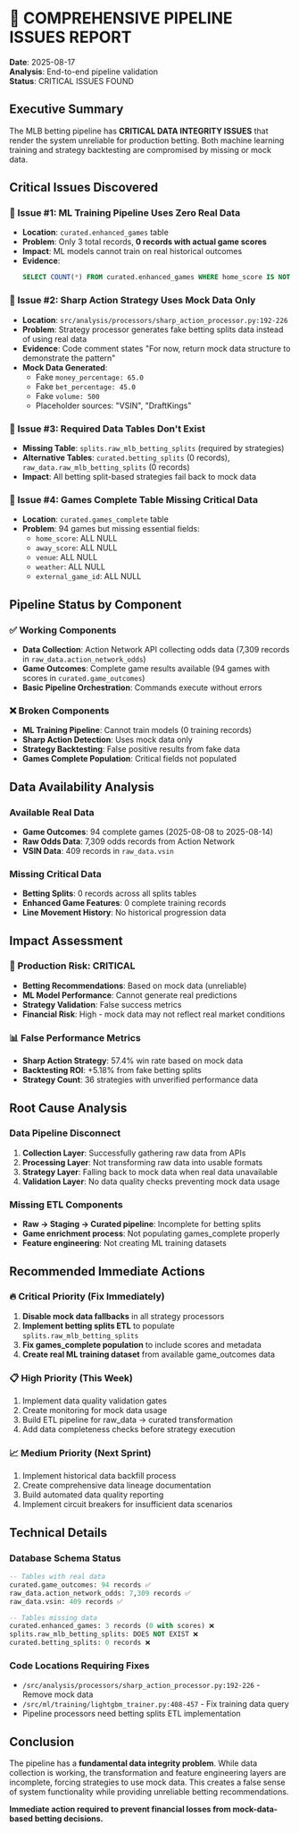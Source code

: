 # 🚨 COMPREHENSIVE PIPELINE ISSUES REPORT

**Date**: 2025-08-17  
**Analysis**: End-to-end pipeline validation  
**Status**: CRITICAL ISSUES FOUND

## Executive Summary

The MLB betting pipeline has **CRITICAL DATA INTEGRITY ISSUES** that render the system unreliable for production betting. Both machine learning training and strategy backtesting are compromised by missing or mock data.

## Critical Issues Discovered

### 🔴 Issue #1: ML Training Pipeline Uses Zero Real Data
- **Location**: `curated.enhanced_games` table
- **Problem**: Only 3 total records, **0 records with actual game scores**
- **Impact**: ML models cannot train on real historical outcomes
- **Evidence**: 
  ```sql
  SELECT COUNT(*) FROM curated.enhanced_games WHERE home_score IS NOT NULL; -- Returns: 0
  ```

### 🔴 Issue #2: Sharp Action Strategy Uses Mock Data Only
- **Location**: `src/analysis/processors/sharp_action_processor.py:192-226`
- **Problem**: Strategy processor generates fake betting splits data instead of using real data
- **Evidence**: Code comment states "For now, return mock data structure to demonstrate the pattern"
- **Mock Data Generated**:
  - Fake `money_percentage: 65.0`
  - Fake `bet_percentage: 45.0` 
  - Fake `volume: 500`
  - Placeholder sources: "VSIN", "DraftKings"

### 🔴 Issue #3: Required Data Tables Don't Exist
- **Missing Table**: `splits.raw_mlb_betting_splits` (required by strategies)
- **Alternative Tables**: `curated.betting_splits` (0 records), `raw_data.raw_mlb_betting_splits` (0 records)
- **Impact**: All betting split-based strategies fail back to mock data

### 🔴 Issue #4: Games Complete Table Missing Critical Data
- **Location**: `curated.games_complete` table 
- **Problem**: 94 games but missing essential fields:
  - `home_score`: ALL NULL
  - `away_score`: ALL NULL  
  - `venue`: ALL NULL
  - `weather`: ALL NULL
  - `external_game_id`: ALL NULL

## Pipeline Status by Component

### ✅ Working Components
- **Data Collection**: Action Network API collecting odds data (7,309 records in `raw_data.action_network_odds`)
- **Game Outcomes**: Complete game results available (94 games with scores in `curated.game_outcomes`)
- **Basic Pipeline Orchestration**: Commands execute without errors

### ❌ Broken Components  
- **ML Training Pipeline**: Cannot train models (0 training records)
- **Sharp Action Detection**: Uses mock data only
- **Strategy Backtesting**: False positive results from fake data
- **Games Complete Population**: Critical fields not populated

## Data Availability Analysis

### Available Real Data
- **Game Outcomes**: 94 complete games (2025-08-08 to 2025-08-14)
- **Raw Odds Data**: 7,309 odds records from Action Network
- **VSIN Data**: 409 records in `raw_data.vsin`

### Missing Critical Data
- **Betting Splits**: 0 records across all splits tables
- **Enhanced Game Features**: 0 complete training records
- **Line Movement History**: No historical progression data

## Impact Assessment

### 🚨 Production Risk: CRITICAL
- **Betting Recommendations**: Based on mock data (unreliable)
- **ML Model Performance**: Cannot generate real predictions
- **Strategy Validation**: False success metrics
- **Financial Risk**: High - mock data may not reflect real market conditions

### 📊 False Performance Metrics
- **Sharp Action Strategy**: 57.4% win rate based on mock data
- **Backtesting ROI**: +5.18% from fake betting splits
- **Strategy Count**: 36 strategies with unverified performance data

## Root Cause Analysis

### Data Pipeline Disconnect
1. **Collection Layer**: Successfully gathering raw data from APIs
2. **Processing Layer**: Not transforming raw data into usable formats
3. **Strategy Layer**: Falling back to mock data when real data unavailable
4. **Validation Layer**: No data quality checks preventing mock data usage

### Missing ETL Components
- **Raw → Staging → Curated pipeline**: Incomplete for betting splits
- **Game enrichment process**: Not populating games_complete properly  
- **Feature engineering**: Not creating ML training datasets

## Recommended Immediate Actions

### 🔥 Critical Priority (Fix Immediately)
1. **Disable mock data fallbacks** in all strategy processors
2. **Implement betting splits ETL** to populate `splits.raw_mlb_betting_splits`
3. **Fix games_complete population** to include scores and metadata
4. **Create real ML training dataset** from available game_outcomes data

### 📋 High Priority (This Week)
1. Implement data quality validation gates
2. Create monitoring for mock data usage
3. Build ETL pipeline for raw_data → curated transformation
4. Add data completeness checks before strategy execution

### 📈 Medium Priority (Next Sprint)
1. Implement historical data backfill process
2. Create comprehensive data lineage documentation
3. Build automated data quality reporting
4. Implement circuit breakers for insufficient data scenarios

## Technical Details

### Database Schema Status
```sql
-- Tables with real data
curated.game_outcomes: 94 records ✅
raw_data.action_network_odds: 7,309 records ✅
raw_data.vsin: 409 records ✅

-- Tables missing data  
curated.enhanced_games: 3 records (0 with scores) ❌
splits.raw_mlb_betting_splits: DOES NOT EXIST ❌
curated.betting_splits: 0 records ❌
```

### Code Locations Requiring Fixes
- `/src/analysis/processors/sharp_action_processor.py:192-226` - Remove mock data
- `/src/ml/training/lightgbm_trainer.py:408-457` - Fix training data query
- Pipeline processors need betting splits ETL implementation

## Conclusion

The pipeline has a **fundamental data integrity problem**. While data collection is working, the transformation and feature engineering layers are incomplete, forcing strategies to use mock data. This creates a false sense of system functionality while providing unreliable betting recommendations.

**Immediate action required to prevent financial losses from mock-data-based betting decisions.**